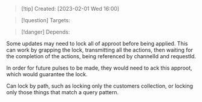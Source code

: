 
>[!tip] Created: [2023-02-01 Wed 16:00]

>[!question] Targets: 

>[!danger] Depends: 

Some updates may need to lock all of approot before being applied.
This can work by grapping the lock, transmitting all the actions, then waiting for the completion of the actions, being referenced by channelId and requestId.

In order for future pulses to be made, they would need to ack this approot, which would guarantee the lock.

Can lock by path, such as locking only the customers collection, or locking only those things that match a query pattern.